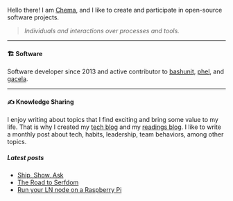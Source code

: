 Hello there! I am 
<span title="Why? {Che: Jose, ma: Maria}">
<a target="_blank" href="https://chemaclass.com/">Chema</a></span>, 
and I like to create and participate in open-source software projects.

> _Individuals and interactions over processes and tools._

---

#### 🏗 Software

Software developer since 2013 and active contributor to 
<span title="A simple testing library for bash scripts"><a target="_blank" href="https://bashunit.typeddevs.com/">bashunit</a></span>,
<span title="A Functional Programming language that transpiles to PHP"><a target="_blank" href="https://phel-lang.org">phel</a></span>,
and <span title="A library that helps you build modular PHP applications"><a target="_blank" href="https://gacela-project.com/">gacela</a></span>.

---

#### ✍️ Knowledge Sharing

I enjoy writing about topics that I find exciting and bring some value to my life. 
That is why I created my [tech blog](https://chemaclass.es/blog/) and my [readings blog](https://chemaclass.es/readings/). 
I like to write a monthly post about tech, habits, leadership, team behaviors, among other topics.

##### Latest posts

<!-- BLOG-POST-LIST:START -->
- [Ship, Show, Ask](https://chemaclass.com/blog/ship-show-ask/)
- [The Road to Serfdom](https://chemaclass.com/readings/the-road-to-serfdom/)
- [Run your LN node on a Raspberry Pi](https://chemaclass.com/blog/run-your-ln-node/)
<!-- BLOG-POST-LIST:END -->
